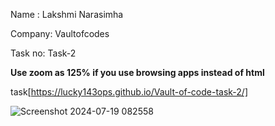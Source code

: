 Name : Lakshmi Narasimha

Company: Vaultofcodes

Task no: Task-2

**Use zoom as 125% if you use browsing apps instead of html**

task[https://lucky143ops.github.io/Vault-of-code-task-2/]

![Screenshot 2024-07-19 082558](https://github.com/user-attachments/assets/f1f65f10-9ddb-44a6-9bc2-80af2b221151)

